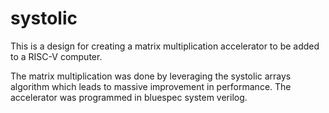 # systolic
This is a design for creating a matrix multiplication accelerator to be added to a RISC-V computer.

The matrix multiplication was done by leveraging the systolic arrays algorithm which leads to massive improvement in performance. The accelerator was programmed in bluespec system verilog.

